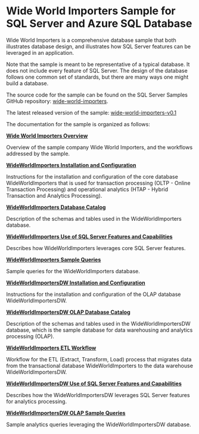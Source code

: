 # Wide World Importers Sample for SQL Server and Azure SQL Database

Wide World Importers is a comprehensive database sample that both illustrates database design, and illustrates how SQL Server features can be leveraged in an application.

Note that the sample is meant to be representative of a typical database. It does not include every feature of SQL Server. The design of the database follows one common set of standards, but there are many ways one might build a database.

The source code for the sample can be found on the SQL Server Samples GitHub repository:
[wide-world-importers](https://github.com/Microsoft/sql-server-samples/tree/master/samples/databases/wide-world-importers).

The latest released version of the sample:
[wide-world-importers-v0.1](https://github.com/Microsoft/sql-server-samples/releases/tag/wide-world-importers-v0.1)

The documentation for the sample is organized as follows:

__[Wide World Importers Overview](wwi-overview.md)__

Overview of the sample company Wide World Importers, and the workflows addressed by the sample.

__[WideWorldImporters Installation and Configuration](wwi-oltp-htap-installation.md)__

Instructions for the installation and configuration of the core database WideWorldImporters that is used for transaction processing (OLTP - Online Transaction Processing) and operational analytics (HTAP - Hybrid Transaction and Analytics Processing).

__[WideWorldImporters Database Catalog](wwi-oltp-htap-catalog.md)__

Description of the schemas and tables used in the WideWorldImporters database.

__[WideWorldImporters Use of SQL Server Features and Capabilities](wwi-oltp-htap-sql-features.md)__   

Describes how WideWorldImporters leverages core SQL Server features.

__[WideWorldImporters Sample Queries](wwi-oltp-htap-sample-queries.md)__

Sample queries for the WideWorldImporters database.

__[WideWorldImportersDW Installation and Configuration](wwi-olap-installation.md)__

Instructions for the installation and configuration of the OLAP database WideWorldImportersDW.

__[WideWorldImportersDW OLAP Database Catalog](wwi-olap-catalog.md)__

Description of the schemas and tables used in the WideWorldImportersDW database, which is the sample database for data warehousing and analytics processing (OLAP).

__[WideWorldImporters ETL Workflow](wwi-etl.md)__

Workflow for the ETL (Extract, Transform, Load) process that migrates data from the transactional database WideWorldImporters to the data warehouse WideWorldImportersDW.

__[WideWorldImportersDW Use of SQL Server Features and Capabilities](wwi-olap-sql-features.md)__

Describes how the WideWorldImportersDW leverages SQL Server features for analytics processing.

__[WideWorldImportersDW OLAP Sample Queries](wwi-olap-sample-queries.md)__

Sample analytics queries leveraging the WideWorldImportersDW database.
